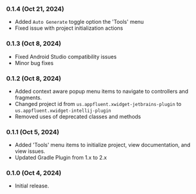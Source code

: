 ### 0.1.4 (Oct 21, 2024)

* Added `Auto Generate` toggle option the 'Tools' menu
* Fixed issue with project initialization actions

### 0.1.3 (Oct 8, 2024)

* Fixed Android Studio compatibility issues
* Minor bug fixes

### 0.1.2 (Oct 8, 2024)

* Added context aware popup menu items to navigate to controllers and fragments. 
* Changed project id from `us.appfluent.xwidget-jetbrains-plugin` to `us.appfluent.xwidget-intellij-plugin`
* Removed uses of deprecated classes and methods

### 0.1.1 (Oct 5, 2024)

* Added 'Tools' menu items to initialize project, view documentation, and view issues. 
* Updated Gradle Plugin from 1.x to 2.x

### 0.1.0 (Oct 4, 2024)

* Initial release.